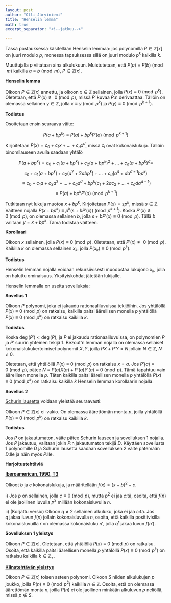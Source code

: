 ```yaml
---
layout: post
author: "Olli Järviniemi"
title: "Henselin lemma"
math: true
excerpt_separator: "<!--jatkuu-->"

---
```


Tässä postauksessa käsitellään Henselin lemmaa: jos polynomilla $P \in \mathbb{Z}[x]$ on juuri modulo $p$, monessa tapauksessa sillä on juuri modulo $p^k$ kaikilla $k$.

<!--jatkuu-->

Muuttujalla $p$ viitataan aina alkulukuun. Muistutetaan, että $P(a) \equiv P(b) \pmod{m}$ kaikilla $a \equiv b \pmod{m}$, $P \in \mathbb{Z}[x]$.

**Henselin lemma**

Olkoon $P \in \mathbb{Z}[x]$ annettu, ja olkoon $x \in \mathbb{Z}$ sellainen, jolla $P(x) \equiv 0 \pmod{p^k}$. Oletetaan, että $P'(x) \not\equiv 0 \pmod{p}$, missä $P'$ kuvaa $P$:n derivaattaa. Tällöin on olemassa sellainen $y \in \mathbb{Z}$, jolla $x \equiv y \pmod{p^k}$ ja $P(y) \equiv 0 \pmod{p^{k+1}}$.

**Todistus**

Osoitetaan ensin seuraava väite:

$$P(a + bp^k) \equiv P(a) + bp^kP'(a) \pmod{p^{k+1}}$$

Kirjoitetaan $P(x) = c_0 + c_1x + \ldots + c_dx^d$, missä $c_i$ ovat kokonaislukuja. Tällöin binomilauseen avulla saadaan yhtälö

$$P(a + bp^k) = c_0 + c_1(a + bp^k) + c_2(a + bp^k)^2 + \ldots + c_d(a + bp^k)^d \equiv$$ $$c_0 + c_1(a + bp^k) + c_2(a^2 + 2abp^k) + \ldots + c_d(a^d + da^{d-1}bp^k)$$ $$\equiv c_0 + c_1a + c_2a^2 + \ldots + c_da^d + bp^k(c_1 + 2ac_2 + \ldots + c_dda^{d-1})$$ $$\equiv P(a) + bp^kP'(a) \pmod{p^{k+1}}$$


Tutkitaan nyt lukuja muotoa $x + bp^k$. Kirjoitetaan $P(x) = sp^k$, missä $s \in \mathbb{Z}$. Väitteen nojalla $P(x + bp^k) \equiv p^k(s + bP'(x)) \pmod{p^{k+1}}$. Koska $P'(x) \not\equiv 0 \pmod{p}$, on olemassa sellainen $b$, jolla $s + bP'(x) \equiv 0 \pmod{p}$. Tällä $b$ valitaan $y = x + bp^k$. Tämä todistaa väitteen.

**Korollaari**

Olkoon $x$ sellainen, jolla $P(x) \equiv 0 \pmod{p}$. Oletetaan, että $P'(x) \not\equiv 0 \pmod{p}$. Kaikilla $k$ on olemassa sellainen $x_k$, jolla $P(x_k) \equiv 0 \pmod{p^k}$.

**Todistus**

Henselin lemman nojalla voidaan rekursiivisesti muodostaa lukujono $x_k$, jolla on haluttu ominaisuus. Yksityiskohdat jätetään lukijalle.


Henselin lemmalla on useita sovelluksia:

**Sovellus 1**

Olkoon $P$ polynomi, joka ei jakaudu rationaaliluvuissa tekijöihin. Jos yhtälöllä $P(x) \equiv 0 \pmod{p}$ on ratkaisu, kaikilla paitsi äärellisen monella $p$ yhtälöllä $P(x) \equiv 0 \pmod{p^k}$ on ratkaisu kaikilla $k$.

**Todistus**

Koska $\deg(P') < \deg(P)$, ja $P$ ei jakaudu rationaaliluvuissa, on polynomien $P$ ja $P'$ suurin yhteinen tekijä 1. Bezout'n lemman nojalla on olemassa sellaiset kokonaislukukertoimiset polynomit $X, Y$, joilla $PX + P'Y = N$ jollain $N \in \mathbb{Z}$, $N \neq 0$.

Oletetaan, että yhtälöllä $P(x) \equiv 0 \pmod{p}$ on ratkaisu $x = a$. Jos $P'(a) \equiv 0 \pmod{p}$, pätee $N \equiv P(a)X(a) + P'(a)Y'(a) \equiv 0 \pmod{p}$. Tämä tapahtuu vain äärellisen monella $p$. Täten kaikilla paitsi äärellisen monella $p$ yhtälöllä $P(x) \equiv 0 \pmod{p^k}$ on ratkaisu kaikilla $k$ Henselin lemman korollaarin nojalla.

**Sovellus 2**

[Schurin lausetta](https://blog.matematiikkakilpailut.fi/2018/05/27/Schur.html) voidaan yleistää seuraavasti:

Olkoon $P \in \mathbb{Z}[x]$ ei-vakio. On olemassa äärettömän monta $p$, joilla yhtälöllä $P(x) \equiv 0 \pmod{p^k}$ on ratkaisu kaikilla $k$.

**Todistus**

Jos $P$ on jakautumaton, väite pätee Schurin lauseen ja sovelluksen 1 nojalla. Jos $P$ jakautuu, valitaan jokin $P$:n jakautumaton tekijä $D$. Käyttäen sovellusta 1 polynomille $D$ ja Schurin lausetta saadaan sovelluksen 2 väite pätemään $D$:lle ja näin myös $P$:lle.


**Harjoitustehtäviä**

**[Iberoamerican, 1990, T3](https://artofproblemsolving.com/community/c4530_1990_iberoamerican)**

Olkoot $b$ ja $c$ kokonaislukuja, ja määritellään $f(x) = (x+b)^2 - c$.

i) Jos $p$ on sellainen, jolla $c \equiv 0 \pmod{p}$, mutta $p^2$ ei jaa $c$:tä, osoita, että $f(n)$ ei ole jaollinen luvulla $p^2$ millään kokonaisluvulla $n$.

ii) (Korjattu versio) Olkoon $q \neq 2$ sellainen alkuluku, joka ei jaa $c$:tä. Jos $q$ jakaa luvun $f(n)$ jollain kokonaisluvulla $n$, osoita, että kaikilla positiivisilla kokonaisluvuilla $r$ on olemassa kokonaisluku $n'$, jolla $q^r$ jakaa luvun $f(n')$.

**Sovelluksen 1 yleistys**

Olkoon $P \in \mathbb{Z}[x]$. Oletetaan, että yhtälöllä $P(x) \equiv 0 \pmod{p}$ on ratkaisu. Osoita, että kaikilla paitsi äärellisen monella $p$ yhtälöllä $P(x) \equiv 0 \pmod{p^k}$ on ratkaisu kaikilla $k \in \mathbb{Z_+}$.

**[Kiinatehtävän yleistys](https://blog.matematiikkakilpailut.fi/2018/04/24/Kiina.html)**

Olkoon $P \in \mathbb{Z}[x]$ toisen asteen polynomi. Olkoon $S$ niiden alkulukujen $p$ joukko, joilla $P(n) \equiv 0 \pmod{p^2}$ kaikilla $n \in \mathbb{Z}$. Osoita, että on olemassa äärettömän monta $n$, joilla $P(n)$ ei ole jaollinen minkään alkuluvun $p$ neliöllä, missä $p \not\in S$.
